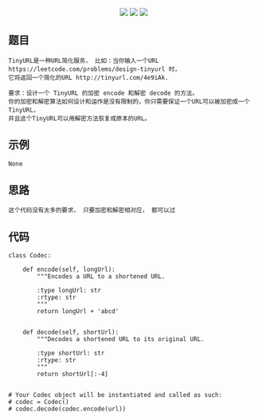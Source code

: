 <p align='center'>
<a href='https://github.com/HLearning/'><img src='https://img.shields.io/badge/github-HLearning-blue.svg'></a>
<a href='https://leetcode-cn.com/u/hlearning'><img src='https://img.shields.io/badge/leetcode-HLearning-yellow.svg'></a>
<a href='https://leetcode4py.readthedocs.io/'><img src='https://img.shields.io/badge/readthedocs-leetcode4py-orange.svg'></a>
</p>

## 题目
```
TinyURL是一种URL简化服务， 比如：当你输入一个URL https://leetcode.com/problems/design-tinyurl 时，
它将返回一个简化的URL http://tinyurl.com/4e9iAk.

要求：设计一个 TinyURL 的加密 encode 和解密 decode 的方法。
你的加密和解密算法如何设计和运作是没有限制的，你只需要保证一个URL可以被加密成一个TinyURL，
并且这个TinyURL可以用解密方法恢复成原本的URL。
```

## 示例
```
None
```

## 思路
```
这个代码没有太多的要求， 只要加密和解密相对应， 都可以过
```

## 代码
```
class Codec:

    def encode(self, longUrl):
        """Encodes a URL to a shortened URL.

        :type longUrl: str
        :rtype: str
        """
        return longUrl + 'abcd'


    def decode(self, shortUrl):
        """Decodes a shortened URL to its original URL.

        :type shortUrl: str
        :rtype: str
        """
        return shortUrl[:-4]


# Your Codec object will be instantiated and called as such:
# codec = Codec()
# codec.decode(codec.encode(url))
```

